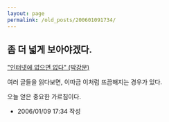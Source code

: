 ```yaml
---
layout: page
permalink: /old_posts/200601091734/
---
```


## 좀 더 넓게 보아야겠다.

<a href="http://columnist.egloos.com/2100112" title="">"인터넷에 없으면 없다" (박강문)</a> 

여러 글들을 읽다보면, 이따금 이처럼 뜨끔해지는 경우가 있다.

오늘 얻은 중요한 가르침이다.





- 2006/01/09 17:34 작성